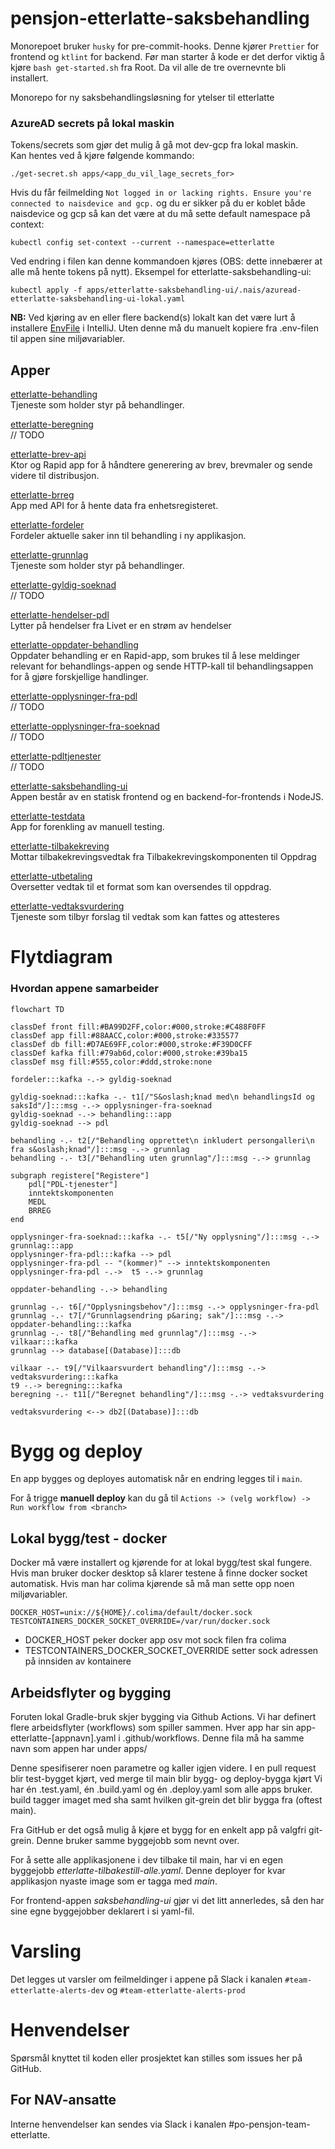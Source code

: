 # pensjon-etterlatte-saksbehandling

Monorepoet bruker `husky` for pre-commit-hooks. Denne kjører `Prettier` for frontend og `ktlint` for backend.
Før man starter å kode er det derfor viktig å kjøre `bash get-started.sh` fra Root. Da vil alle de tre overnevnte bli 
installert.

Monorepo for ny saksbehandlingsløsning for ytelser til etterlatte

### AzureAD secrets på lokal maskin

Tokens/secrets som gjør det mulig å gå mot dev-gcp fra lokal maskin.\
Kan hentes ved å kjøre følgende kommando:
```
./get-secret.sh apps/<app_du_vil_lage_secrets_for>
```

Hvis du får feilmelding `Not logged in or lacking rights. Ensure you're connected to naisdevice and gcp.`
og du er sikker på du er koblet både naisdevice og gcp så kan det være at du må sette default namespace på context:

```
kubectl config set-context --current --namespace=etterlatte
```

Ved endring i filen kan denne kommandoen kjøres (OBS: dette innebærer at alle må hente tokens på nytt). Eksempel for etterlatte-saksbehandling-ui:
```
kubectl apply -f apps/etterlatte-saksbehandling-ui/.nais/azuread-etterlatte-saksbehandling-ui-lokal.yaml
```

**NB:** Ved kjøring av en eller flere backend(s) lokalt kan det være lurt å installere
[EnvFile](https://plugins.jetbrains.com/plugin/7861-envfile) i IntelliJ. Uten denne må du manuelt kopiere
fra .env-filen til appen sine miljøvariabler.

## Apper

[etterlatte-behandling](apps/etterlatte-behandling) \
Tjeneste som holder styr på behandlinger.

[etterlatte-beregning](apps/etterlatte-beregning) \
// TODO

[etterlatte-brev-api](apps/etterlatte-brev-api) \
Ktor og Rapid app for å håndtere generering av brev, brevmaler og sende videre til distribusjon.

[etterlatte-brreg](apps/etterlatte-brreg) \
App med API for å hente data fra enhetsregisteret.

[etterlatte-fordeler](apps/etterlatte-fordeler) \
Fordeler aktuelle saker inn til behandling i ny applikasjon.

[etterlatte-grunnlag](apps/etterlatte-grunnlag) \
Tjeneste som holder styr på behandlinger.

[etterlatte-gyldig-soeknad](apps/etterlatte-gyldig-soeknad) \
// TODO

[etterlatte-hendelser-pdl](apps/etterlatte-hendelser-pdl) \
Lytter på hendelser fra Livet er en strøm av hendelser

[etterlatte-oppdater-behandling](apps/etterlatte-oppdater-behandling) \
Oppdater behandling er en Rapid-app, som brukes til å lese meldinger relevant for behandlings-appen og sende HTTP-kall til behandlingsappen for å gjøre forskjellige handlinger.

[etterlatte-opplysninger-fra-pdl](apps/etterlatte-opplysninger-fra-pdl) \
// TODO

[etterlatte-opplysninger-fra-soeknad](apps/etterlatte-opplysninger-fra-soeknad) \
// TODO

[etterlatte-pdltjenester](apps/etterlatte-pdltjenester) \
// TODO

[etterlatte-saksbehandling-ui](apps/etterlatte-saksbehandling-ui) \
Appen består av en statisk frontend og en backend-for-frontends i NodeJS.

[etterlatte-testdata](apps/etterlatte-testdata) \
App for forenkling av manuell testing.

[etterlatte-tilbakekreving](apps/etterlatte-tilbakekreving) \
Mottar tilbakekrevingsvedtak fra Tilbakekrevingskomponenten til Oppdrag

[etterlatte-utbetaling](apps/etterlatte-utbetaling) \
Oversetter vedtak til et format som kan oversendes til oppdrag.

[etterlatte-vedtaksvurdering](apps/etterlatte-vedtaksvurdering) \
Tjeneste som tilbyr forslag til vedtak som kan fattes og attesteres

# Flytdiagram

### Hvordan appene samarbeider

```mermaid
flowchart TD

classDef front fill:#BA99D2FF,color:#000,stroke:#C488F0FF
classDef app fill:#88AACC,color:#000,stroke:#335577
classDef db fill:#D7AE69FF,color:#000,stroke:#F39D0CFF
classDef kafka fill:#79ab6d,color:#000,stroke:#39ba15
classDef msg fill:#555,color:#ddd,stroke:none

fordeler:::kafka -.-> gyldig-soeknad

gyldig-soeknad:::kafka -.- t1[/"S&oslash;knad med\n behandlingsId og saksId"/]:::msg -.-> opplysninger-fra-soeknad
gyldig-soeknad -.-> behandling:::app
gyldig-soeknad --> pdl

behandling -.- t2[/"Behandling opprettet\n inkludert persongalleri\n fra s&oslash;knad"/]:::msg -.-> grunnlag
behandling -.- t3[/"Behandling uten grunnlag"/]:::msg -.-> grunnlag

subgraph registere["Registere"]
    pdl["PDL-tjenester"]
    inntektskomponenten
    MEDL
    BRREG
end

opplysninger-fra-soeknad:::kafka -.- t5[/"Ny opplysning"/]:::msg -.-> grunnlag:::app
opplysninger-fra-pdl:::kafka --> pdl
opplysninger-fra-pdl -- "(kommer)" --> inntektskomponenten
opplysninger-fra-pdl -.->  t5 -.-> grunnlag

oppdater-behandling -.-> behandling

grunnlag -.- t6[/"Opplysningsbehov"/]:::msg -.-> opplysninger-fra-pdl
grunnlag -.- t7[/"Grunnlagsendring p&aring; sak"/]:::msg -.-> oppdater-behandling:::kafka
grunnlag -.- t8[/"Behandling med grunnlag"/]:::msg -.-> vilkaar:::kafka
grunnlag --> database[(Database)]:::db

vilkaar -.- t9[/"Vilkaarsvurdert behandling"/]:::msg -.-> vedtaksvurdering:::kafka
t9 -.-> beregning:::kafka
beregning -.- t11[/"Beregnet behandling"/]:::msg -.-> vedtaksvurdering

vedtaksvurdering <--> db2[(Database)]:::db
```

# Bygg og deploy

En app bygges og deployes automatisk når en endring legges til i `main`.

For å trigge **manuell deploy** kan du gå til `Actions -> (velg workflow) -> Run workflow from <branch>`

## Lokal bygg/test - docker

Docker må være installert og kjørende for at lokal bygg/test skal fungere. Hvis man bruker docker desktop så klarer testene
å finne docker socket automatisk. Hvis man har colima kjørende så må man sette opp noen miljøvariabler.

```
DOCKER_HOST=unix://${HOME}/.colima/default/docker.sock
TESTCONTAINERS_DOCKER_SOCKET_OVERRIDE=/var/run/docker.sock
```

* DOCKER_HOST peker docker app osv mot sock filen fra colima
* TESTCONTAINERS_DOCKER_SOCKET_OVERRIDE setter sock adressen på innsiden av kontainere

## Arbeidsflyter og bygging
Foruten lokal Gradle-bruk skjer bygging via Github Actions. Vi har definert flere arbeidsflyter (workflows) som spiller sammen.
Hver app har sin app-etterlatte-[appnavn].yaml i .github/workflows. Denne fila må ha samme navn som appen har under apps/

Denne spesifiserer noen parametre og kaller igjen videre. I en pull request blir test-bygget kjørt, ved merge til main blir bygg- og deploy-bygga kjørt
Vi har én .test.yaml, én .build.yaml og én .deploy.yaml som alle apps bruker. build tagger imaget med sha samt hvilken git-grein det blir bygga fra (oftest main).

Fra GitHub er det også mulig å kjøre et bygg for en enkelt app på valgfri git-grein. Denne bruker samme byggejobb som nevnt over.

For å sette alle applikasjonene i dev tilbake til main, har vi en egen byggejobb _etterlatte-tilbakestill-alle.yaml_. Denne deployer for kvar applikasjon nyaste image som er tagga med _main_.

For frontend-appen _saksbehandling-ui_ gjør vi det litt annerledes, så den har sine egne byggejobber deklarert i si yaml-fil.

# Varsling
Det legges ut varsler om feilmeldinger i appene på Slack i kanalen `#team-etterlatte-alerts-dev` og `#team-etterlatte-alerts-prod`

# Henvendelser

Spørsmål knyttet til koden eller prosjektet kan stilles som issues her på GitHub.

## For NAV-ansatte

Interne henvendelser kan sendes via Slack i kanalen #po-pensjon-team-etterlatte.

